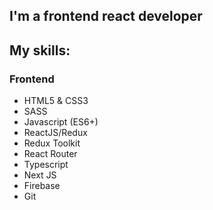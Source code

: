 ## I'm a frontend react developer
## My skills:

### Frontend
* HTML5 & CSS3
* SASS
* Javascript (ES6+)
* ReactJS/Redux
* Redux Toolkit
* React Router
* Typescript
* Next JS
* Firebase
* Git
